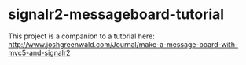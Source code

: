 signalr2-messageboard-tutorial
==============================
This project is a companion to a tutorial here: http://www.joshgreenwald.com/Journal/make-a-message-board-with-mvc5-and-signalr2
